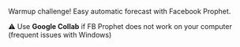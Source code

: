 Warmup challenge! Easy automatic forecast with Facebook Prophet.

⚠️ Use **Google Collab** if FB Prophet does not work on your computer (frequent issues with Windows)